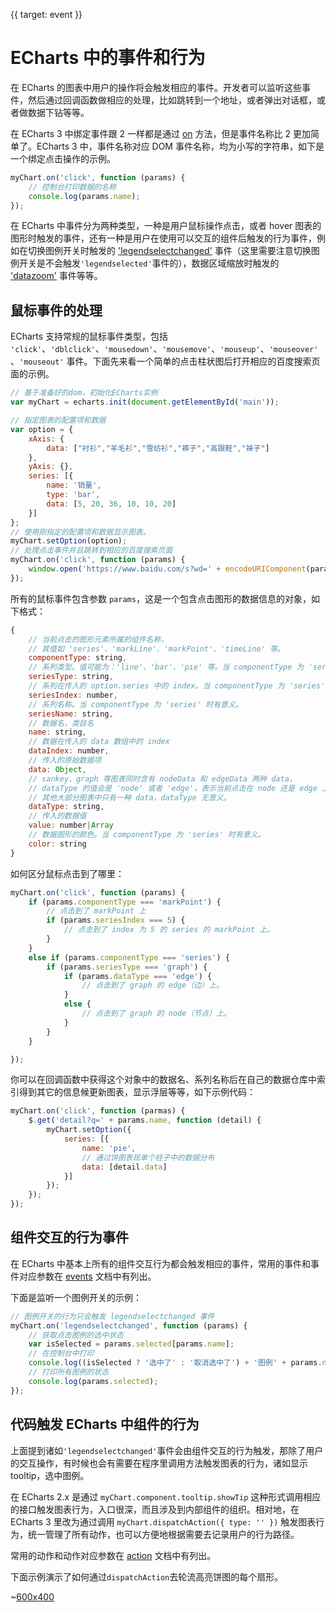 {{ target: event }}

# ECharts 中的事件和行为

在 ECharts 的图表中用户的操作将会触发相应的事件。开发者可以监听这些事件，然后通过回调函数做相应的处理，比如跳转到一个地址，或者弹出对话框，或者做数据下钻等等。

在 ECharts 3 中绑定事件跟 2 一样都是通过 [on](api.html#EChartsInstance.on) 方法，但是事件名称比 2 更加简单了。ECharts 3 中，事件名称对应 DOM 事件名称，均为小写的字符串，如下是一个绑定点击操作的示例。

```js
myChart.on('click', function (params) {
    // 控制台打印数据的名称
    console.log(params.name);
});
```

在 ECharts 中事件分为两种类型，一种是用户鼠标操作点击，或者 hover 图表的图形时触发的事件，还有一种是用户在使用可以交互的组件后触发的行为事件，例如在切换图例开关时触发的 ['legendselectchanged'](api.html#events.legendselectchanged) 事件（这里需要注意切换图例开关是不会触发`'legendselected'`事件的），数据区域缩放时触发的 ['datazoom'](api.html#events.legendselectchanged) 事件等等。

## 鼠标事件的处理

ECharts 支持常规的鼠标事件类型，包括 `'click'`、`'dblclick'`、`'mousedown'`、`'mousemove'`、`'mouseup'`、`'mouseover'`、`'mouseout'` 事件。下面先来看一个简单的点击柱状图后打开相应的百度搜索页面的示例。

```js
// 基于准备好的dom，初始化ECharts实例
var myChart = echarts.init(document.getElementById('main'));

// 指定图表的配置项和数据
var option = {
    xAxis: {
        data: ["衬衫","羊毛衫","雪纺衫","裤子","高跟鞋","袜子"]
    },
    yAxis: {},
    series: [{
        name: '销量',
        type: 'bar',
        data: [5, 20, 36, 10, 10, 20]
    }]
};
// 使用刚指定的配置项和数据显示图表。
myChart.setOption(option);
// 处理点击事件并且跳转到相应的百度搜索页面
myChart.on('click', function (params) {
    window.open('https://www.baidu.com/s?wd=' + encodeURIComponent(params.name));
});
```

所有的鼠标事件包含参数 `params`，这是一个包含点击图形的数据信息的对象，如下格式：
```js
{
    // 当前点击的图形元素所属的组件名称，
    // 其值如 'series'、'markLine'、'markPoint'、'timeLine' 等。
    componentType: string,
    // 系列类型。值可能为：'line'、'bar'、'pie' 等。当 componentType 为 'series' 时有意义。
    seriesType: string,
    // 系列在传入的 option.series 中的 index。当 componentType 为 'series' 时有意义。
    seriesIndex: number,
    // 系列名称。当 componentType 为 'series' 时有意义。
    seriesName: string,
    // 数据名，类目名
    name: string,
    // 数据在传入的 data 数组中的 index
    dataIndex: number,
    // 传入的原始数据项
    data: Object,
    // sankey、graph 等图表同时含有 nodeData 和 edgeData 两种 data，
    // dataType 的值会是 'node' 或者 'edge'，表示当前点击在 node 还是 edge 上。
    // 其他大部分图表中只有一种 data，dataType 无意义。
    dataType: string,
    // 传入的数据值
    value: number|Array
    // 数据图形的颜色。当 componentType 为 'series' 时有意义。
    color: string
}
```

如何区分鼠标点击到了哪里：
```js
myChart.on('click', function (params) {
    if (params.componentType === 'markPoint') {
        // 点击到了 markPoint 上
        if (params.seriesIndex === 5) {
            // 点击到了 index 为 5 的 series 的 markPoint 上。
        }
    }
    else if (params.componentType === 'series') {
        if (params.seriesType === 'graph') {
            if (params.dataType === 'edge') {
                // 点击到了 graph 的 edge（边）上。
            }
            else {
                // 点击到了 graph 的 node（节点）上。
            }
        }
    }

});
```

你可以在回调函数中获得这个对象中的数据名、系列名称后在自己的数据仓库中索引得到其它的信息候更新图表，显示浮层等等，如下示例代码：

```js
myChart.on('click', function (parmas) {
    $.get('detail?q=' + params.name, function (detail) {
        myChart.setOption({
            series: [{
                name: 'pie',
                // 通过饼图表现单个柱子中的数据分布
                data: [detail.data]
            }]
        });
    });
});
```

## 组件交互的行为事件

在 ECharts 中基本上所有的组件交互行为都会触发相应的事件，常用的事件和事件对应参数在 [events](api.html#events) 文档中有列出。

下面是监听一个图例开关的示例：

```js
// 图例开关的行为只会触发 legendselectchanged 事件
myChart.on('legendselectchanged', function (params) {
    // 获取点击图例的选中状态
    var isSelected = params.selected[params.name];
    // 在控制台中打印
    console.log((isSelected ? '选中了' : '取消选中了') + '图例' + params.name);
    // 打印所有图例的状态
    console.log(params.selected);
});
```

## 代码触发 ECharts 中组件的行为

上面提到诸如`'legendselectchanged'`事件会由组件交互的行为触发，那除了用户的交互操作，有时候也会有需要在程序里调用方法触发图表的行为，诸如显示 tooltip，选中图例。

在 ECharts 2.x 是通过 `myChart.component.tooltip.showTip` 这种形式调用相应的接口触发图表行为，入口很深，而且涉及到内部组件的组织。相对地，在 ECharts 3 里改为通过调用 `myChart.dispatchAction({ type: '' })` 触发图表行为，统一管理了所有动作，也可以方便地根据需要去记录用户的行为路径。

常用的动作和动作对应参数在 [action](api.html#action) 文档中有列出。

下面示例演示了如何通过`dispatchAction`去轮流高亮饼图的每个扇形。

~[600x400](${galleryViewPath}doc-example/pie-highlight&edit=1&reset=1)
